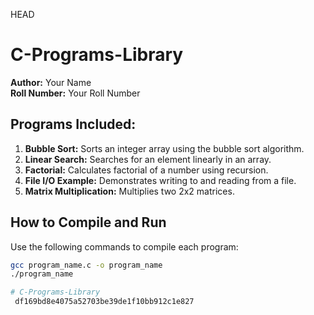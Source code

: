  HEAD

# C-Programs-Library

**Author:** Your Name  
**Roll Number:** Your Roll Number

## Programs Included:

1. **Bubble Sort:** Sorts an integer array using the bubble sort algorithm.
2. **Linear Search:** Searches for an element linearly in an array.
3. **Factorial:** Calculates factorial of a number using recursion.
4. **File I/O Example:** Demonstrates writing to and reading from a file.
5. **Matrix Multiplication:** Multiplies two 2x2 matrices.

## How to Compile and Run

Use the following commands to compile each program:

```bash
gcc program_name.c -o program_name
./program_name

# C-Programs-Library
 df169bd8e4075a52703be39de1f10bb912c1e827

